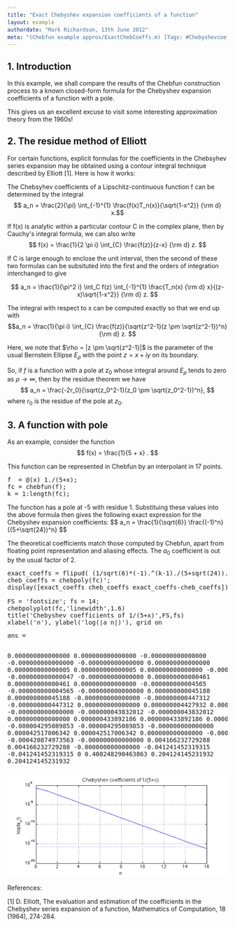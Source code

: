 ```yaml
---
title: "Exact Chebyshev expansion coefficients of a function"
layout: example
authordate: "Mark Richardson, 13th June 2012"
meta: "(Chebfun example approx/ExactChebCoeffs.m) [Tags: #Chebyshevcoefficients, #residue]"
---
```




## 1. Introduction

In this example, we shall compare the results of the Chebfun construction process to a known closed-form formula for the Chebyshev expansion coefficients of a function with a pole.

This gives us an excellent excuse to visit some interesting approximation theory from the 1960s!



## 2. The residue method of Elliott

For certain functions, explicit formulas for the coefficients in the Chebsyhev series expansion may be obtained using a contour integral technique described by Elliott [1]. Here is how it works:

The Chebsyhev coefficients of a Lipschitz-continuous function f can be determined by the integral $$ a_n = \frac{2}{\pi} \int_{-1}^{1} \frac{f(x)T_n(x)}{\sqrt{1-x^2}} {\rm d} x.$$

If f(x) is analytic within a particular contour C in the complex plane, then by Cauchy's integral formula, we can also write $$ f(x) = \frac{1}{2 \pi i} \int_{C} \frac{f(z)}{z-x} {\rm d} z. $$

If C is large enough to enclose the unit interval, then the second of these two  formulas can be subsituted into the first and the orders of integration interchanged to give

$$ a_n = \frac{1}{\pi^2 i} \int_C f(z) \int_{-1}^{1}
\frac{T_n(x) {\rm d} x}{(z-x)\sqrt{1-x^2}} {\rm d} z. $$

The integral with respect to x can be computed exactly so that we end up with $$a_n = \frac{1}{\pi i} \int_{C} \frac{f(z)}{\sqrt{z^2-1}(z \pm \sqrt{z^2-1})^n} {\rm d} z. $$

Here, we note that $\rho = |z \pm \sqrt{z^2-1}|$ is the parameter of the usual Bernstein Ellipse $E_\rho$ with the point $z = x + iy$ on its boundary.

So, if $f$ is a function with a pole at $z_0$ whose integral around $E_\rho$ tends to zero as $\rho \to \infty$, then by the residue theorem we have $$ a_n = \frac{-2r_0}{\sqrt{z_0^2-1}(z_0 \pm \sqrt{z_0^2-1})^n}, $$ where $r_0$ is the residue of the pole at $z_0$.



## 3. A function with  pole

As an example, consider the function $$ f(x) = \frac{1}{5 + x} . $$

This function can be represented in Chebfun by an interpolant in 17 points.

<pre class="mcode-input">f  = @(x) 1./(5+x);
fc = chebfun(f);
k = 1:length(fc);</pre>The function has a pole at -5 with residue 1. Substituing these values into the above formula then gives the following exact expression for the Chebyshev expansion coefficients: $$ a_n =  \frac{1}{\sqrt{6}} \frac{(-1)^n}{(5+\sqrt{24})^n} $$

The theoretical coefficients match those computed by Chebfun, apart from floating point representation and aliasing effects. The $a_0$ coefficient is out by the usual factor of 2.

<pre class="mcode-input">exact_coeffs = flipud( (1/sqrt(6)*(-1).^(k-1)./(5+sqrt(24)).^(k-1))' );
cheb_coeffs = chebpoly(fc)';
display([exact_coeffs cheb_coeffs exact_coeffs-cheb_coeffs])

FS = 'fontsize'; fs = 14;
chebpolyplot(fc,'linewidth',1.6)
title('Chebyshev coefficients of 1/(5+x)',FS,fs)
xlabel('n'), ylabel('log(|a_n|)'), grid on</pre><pre class="mcode-output">ans =
   0.000000000000000   0.000000000000000  -0.000000000000000
  -0.000000000000000  -0.000000000000000   0.000000000000000
   0.000000000000005   0.000000000000005   0.000000000000000
  -0.000000000000047  -0.000000000000047  -0.000000000000000
   0.000000000000461   0.000000000000461   0.000000000000000
  -0.000000000004565  -0.000000000004565  -0.000000000000000
   0.000000000045188   0.000000000045188  -0.000000000000000
  -0.000000000447312  -0.000000000447312   0.000000000000000
   0.000000004427932   0.000000004427932  -0.000000000000000
  -0.000000043832012  -0.000000043832012   0.000000000000000
   0.000000433892186   0.000000433892186   0.000000000000000
  -0.000004295089853  -0.000004295089853  -0.000000000000000
   0.000042517006342   0.000042517006342   0.000000000000000
  -0.000420874973563  -0.000420874973563  -0.000000000000000
   0.004166232729288   0.004166232729288  -0.000000000000000
  -0.041241452319315  -0.041241452319315                   0
   0.408248290463863   0.204124145231932   0.204124145231932
</pre><img src="img/ExactChebCoeffs_01.png" alt="">

References:

[1] D. Elliott, The evaluation and estimation of the coefficients in the Chebyshev series expansion of a function, Mathematics of Computation, 18 (1964), 274-284.

